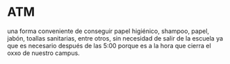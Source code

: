 # ATM
una forma conveniente de conseguir papel higiénico, shampoo, papel, jabón, toallas sanitarias, entre otros, sin necesidad de salir de la escuela ya que es necesario después de las 5:00 porque es a la hora que cierra el oxxo de nuestro campus. 

